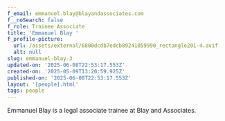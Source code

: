```yaml
---
f_email: emmanuel.blay@blayandassociates.com
f__noSearch: false
f_role: Trainee Associate
title: 'Emmanuel Blay '
f_profile-picture:
  url: /assets/external/6800dcdb7edcb89241059990_rectangle201-4.avif
  alt: null
slug: emmanuel-blay-3
updated-on: '2025-06-08T22:53:17.553Z'
created-on: '2025-05-09T13:20:59.925Z'
published-on: '2025-06-08T22:53:17.553Z'
layout: '[people].html'
tags: people
---
```


Emmanuel Blay is a legal associate trainee at Blay and Associates.
